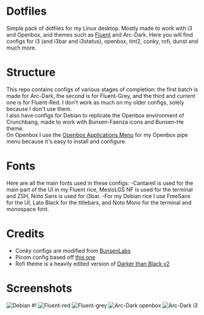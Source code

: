 # Dotfiles
Simple pack of dotfiles for my Linux desktop. Mostly made to work with i3 and Openbox, and themes such as [Fluent](https://github.com/vinceliuice/Fluent-gtk-theme) and Arc-Dark.
Here you will find configs for i3 (and i3bar and i3status), openbox, tint2, conky, rofi, dunst and much more.

# Structure
This repo contains configs of various stages of completion: the first batch is made for Arc-Dark, the second is for Fluent-Grey, and the third and current one is for Fluent-Red. I don't work as much on my older configs, solely because I don't use them.  
I also have configs for Debian to replicate the Openbox environment of Crunchbang, made to work with Bunsen-Faenza icons and Bunsen-He theme.  
On Openbox I use the [Openbox Applications Menu](https://github.com/Lestibournes/Openbox-Applicatons-Menu) for my Openbox pipe menu because it's easy to install and configure.

# Fonts  
Here are all the main fonts used in these configs:
-Cantarell is used for the main part of the UI in my Fluent rice, MesloLGS NF is used for the terminal and ZSH, Noto Sans is used for i3bar.
-For my Debian rice I use FreeSans for the UI, Lato Black for the titlebars, and Noto Mono for the terminal and monospace font.

# Credits
- Conky configs are modified from [BunsenLabs](https://www.bunsenlabs.org/)
- Picom config based off [this one](https://github.com/Sup3r-Us3r/MyDotfiles/blob/master/.config/picom/picom.conf)
- Rofi theme is a heavily edited version of [Darker than Black v2](https://github.com/avasz/rofi-themes-avasz)

# Screenshots
![Debian #!](https://media.discordapp.net/attachments/834207032437243974/961330939240280165/Screenshot_2022-04-06.png)
![Fluent-red](https://media.discordapp.net/attachments/543141038534033408/938538200614445056/unknown.png)
![Fluent-grey](https://i.redd.it/67qth3n2vb281.png)
![Arc-Dark openbox](https://cdn.discordapp.com/attachments/769950055405715456/906270043581612052/unknown.png)
![Arc-Dark i3](https://media.discordapp.net/attachments/769950055405715456/899344138141581312/VirtualBox_EndeavourOS_17_10_2021_20_09_55.png)
